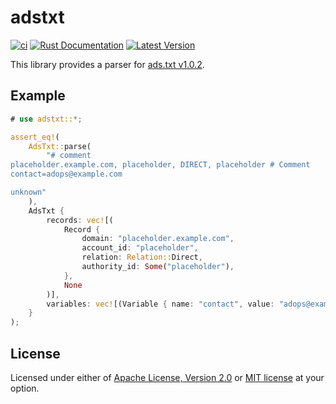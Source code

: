 # adstxt

[![ci](https://github.com/mechiru/adstxt/workflows/ci/badge.svg)](https://github.com/mechiru/adstxt/actions?query=workflow:ci)
[![Rust Documentation](https://docs.rs/adstxt/badge.svg)](https://docs.rs/adstxt)
[![Latest Version](https://img.shields.io/crates/v/adstxt.svg)](https://crates.io/crates/adstxt)

This library provides a parser for [ads.txt v1.0.2](https://iabtechlab.com/wp-content/uploads/2019/03/IAB-OpenRTB-Ads.txt-Public-Spec-1.0.2.pdf).

## Example

```rust
# use adstxt::*;

assert_eq!(
    AdsTxt::parse(
        "# comment
placeholder.example.com, placeholder, DIRECT, placeholder # Comment
contact=adops@example.com

unknown"
    ),
    AdsTxt {
        records: vec![(
            Record {
                domain: "placeholder.example.com",
                account_id: "placeholder",
                relation: Relation::Direct,
                authority_id: Some("placeholder"),
            },
            None
        )],
        variables: vec![(Variable { name: "contact", value: "adops@example.com" }, None)],
    }
);
```

## License

Licensed under either of [Apache License, Version 2.0](./LICENSE-APACHE) or [MIT license](./LICENSE-MIT) at your option.
